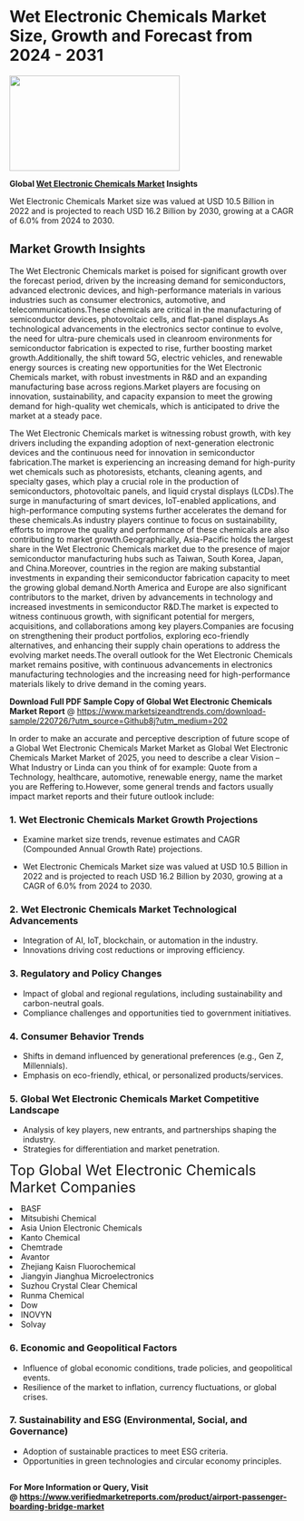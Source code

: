 <H1>Wet Electronic Chemicals Market Size, Growth and Forecast from 2024 - 2031</H1><img class="aligncenter size-medium wp-image-584254" src="https://thirdeyenews.in/wp-content/uploads/2024/09/Global-Market-Research-300x168.jpeg" alt="" width="300" height="168" /><p><strong>Global&nbsp;<a href="https://www.marketsizeandtrends.com/download-sample/220726/?utm_source=Github8j?utm_medium=202">Wet Electronic Chemicals Market</a> Insights</strong></p><p>Wet Electronic Chemicals Market size was valued at USD 10.5 Billion in 2022 and is projected to reach USD 16.2 Billion by 2030, growing at a CAGR of 6.0% from 2024 to 2030.</p><p><h2>Market Growth Insights</h2> <p>The Wet Electronic Chemicals market is poised for significant growth over the forecast period, driven by the increasing demand for semiconductors, advanced electronic devices, and high-performance materials in various industries such as consumer electronics, automotive, and telecommunications.These chemicals are critical in the manufacturing of semiconductor devices, photovoltaic cells, and flat-panel displays.As technological advancements in the electronics sector continue to evolve, the need for ultra-pure chemicals used in cleanroom environments for semiconductor fabrication is expected to rise, further boosting market growth.Additionally, the shift toward 5G, electric vehicles, and renewable energy sources is creating new opportunities for the Wet Electronic Chemicals market, with robust investments in R&D and an expanding manufacturing base across regions.Market players are focusing on innovation, sustainability, and capacity expansion to meet the growing demand for high-quality wet chemicals, which is anticipated to drive the market at a steady pace.</p> <p>The Wet Electronic Chemicals market is witnessing robust growth, with key drivers including the expanding adoption of next-generation electronic devices and the continuous need for innovation in semiconductor fabrication.The market is experiencing an increasing demand for high-purity wet chemicals such as photoresists, etchants, cleaning agents, and specialty gases, which play a crucial role in the production of semiconductors, photovoltaic panels, and liquid crystal displays (LCDs).The surge in manufacturing of smart devices, IoT-enabled applications, and high-performance computing systems further accelerates the demand for these chemicals.As industry players continue to focus on sustainability, efforts to improve the quality and performance of these chemicals are also contributing to market growth.Geographically, Asia-Pacific holds the largest share in the Wet Electronic Chemicals market due to the presence of major semiconductor manufacturing hubs such as Taiwan, South Korea, Japan, and China.Moreover, countries in the region are making substantial investments in expanding their semiconductor fabrication capacity to meet the growing global demand.North America and Europe are also significant contributors to the market, driven by advancements in technology and increased investments in semiconductor R&D.The market is expected to witness continuous growth, with significant potential for mergers, acquisitions, and collaborations among key players.Companies are focusing on strengthening their product portfolios, exploring eco-friendly alternatives, and enhancing their supply chain operations to address the evolving market needs.The overall outlook for the Wet Electronic Chemicals market remains positive, with continuous advancements in electronics manufacturing technologies and the increasing need for high-performance materials likely to drive demand in the coming years.</p> <p><span class=""><strong>Download Full PDF Sample Copy of Global Wet Electronic Chemicals Market Report</strong> @ <a href="https://www.marketsizeandtrends.com/download-sample/220726/?utm_source=Github8j?utm_medium=202" target="_blank">https://www.marketsizeandtrends.com/download-sample/220726/?utm_source=Github8j?utm_medium=202</a></span></p><p>In order to make an accurate and perceptive description of future scope of a Global&nbsp;Wet Electronic Chemicals Market Market as Global&nbsp;Wet Electronic Chemicals Market Market of 2025, you need to describe a clear Vision &ndash; What Industry or Linda can you think of for example: Quote from a Technology, healthcare, automotive, renewable energy, name the market you are Reffering to.However, some general trends and factors usually impact market reports and their future outlook include:</p><h3>1.&nbsp;<strong>Wet Electronic Chemicals Market Growth Projections</strong></h3><ul><li>Examine market size trends, revenue estimates and CAGR (Compounded Annual Growth Rate) projections.</li><li><p>Wet Electronic Chemicals Market size was valued at USD 10.5 Billion in 2022 and is projected to reach USD 16.2 Billion by 2030, growing at a CAGR of 6.0% from 2024 to 2030.</p></li></ul><h3>2.&nbsp;<strong>Wet Electronic Chemicals Market Technological Advancements</strong></h3><ul><li>Integration of AI, IoT, blockchain, or automation in the industry.</li><li>Innovations driving cost reductions or improving efficiency.</li></ul><h3>3.&nbsp;<strong>Regulatory and Policy Changes</strong></h3><ul><li>Impact of global and regional regulations, including sustainability and carbon-neutral goals.</li><li>Compliance challenges and opportunities tied to government initiatives.</li></ul><h3>4.&nbsp;<strong>Consumer Behavior Trends</strong></h3><ul><li>Shifts in demand influenced by generational preferences (e.g., Gen Z, Millennials).</li><li>Emphasis on eco-friendly, ethical, or personalized products/services.</li></ul><h3>5.&nbsp;<strong>Global Wet Electronic Chemicals Market Competitive Landscape</strong></h3><ul><li>Analysis of key players, new entrants, and partnerships shaping the industry.</li><li>Strategies for differentiation and market penetration.</li></ul><p data-pm-slice="1 1 []"><span style="color: inherit; font-family: inherit; font-size: 25px;">Top Global Wet Electronic Chemicals Market Companies</span></p><div class="" data-test-id=""><p><li>BASF</li><li> Mitsubishi Chemical</li><li> Asia Union Electronic Chemicals</li><li> Kanto Chemical</li><li> Chemtrade</li><li> Avantor</li><li> Zhejiang Kaisn Fluorochemical</li><li> Jiangyin Jianghua Microelectronics</li><li> Suzhou Crystal Clear Chemical</li><li> Runma Chemical</li><li> Dow</li><li> INOVYN</li><li> Solvay</li></p></div><h3>6.&nbsp;<strong>Economic and Geopolitical Factors</strong></h3><ul><li>Influence of global economic conditions, trade policies, and geopolitical events.</li><li>Resilience of the market to inflation, currency fluctuations, or global crises.</li></ul><h3>7.&nbsp;<strong>Sustainability and ESG (Environmental, Social, and Governance)</strong></h3><ul><li>Adoption of sustainable practices to meet ESG criteria.</li><li>Opportunities in green technologies and circular economy principles.</li></ul><h2><strong style="font-size: 14px;">For More Information or Query, Visit @&nbsp;</strong><a style="background-color: #ffffff; font-size: 14px;" href="https://www.marketsizeandtrends.com/report/wet-electronic-chemicals-market/" target="_blank">https://www.verifiedmarketreports.com/product/airport-passenger-boarding-bridge-market</a></h2>
